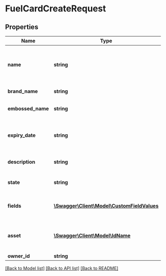 # FuelCardCreateRequest

## Properties
Name | Type | Description | Notes
------------ | ------------- | ------------- | -------------
**name** | **string** | The serial number of the fuel card that is used to uniquely identify it. | [optional] 
**brand_name** | **string** | The brand of fuel card | [optional] 
**embossed_name** | **string** | The name embossed on the fuel card | [optional] 
**expiry_date** | **string** | The expiry date of the fuel card in the format YYYY/MM/DD | [optional] 
**description** | **string** | A short description of the fuel card. | [optional] 
**state** | **string** | The current state of the object | [optional] 
**fields** | [**\Swagger\Client\Model\CustomFieldValues**](CustomFieldValues.md) | A number of custom field values for this fuelcard. | [optional] 
**asset** | [**\Swagger\Client\Model\IdName**](IdName.md) | The asset to which this fuel card has been assigned. | [optional] 
**owner_id** | **string** |  | 

[[Back to Model list]](../README.md#documentation-for-models) [[Back to API list]](../README.md#documentation-for-api-endpoints) [[Back to README]](../README.md)


